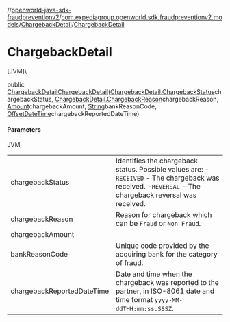 //[openworld-java-sdk-fraudpreventionv2](../../../index.md)/[com.expediagroup.openworld.sdk.fraudpreventionv2.models](../index.md)/[ChargebackDetail](index.md)/[ChargebackDetail](-chargeback-detail.md)

# ChargebackDetail

[JVM]\

public [ChargebackDetail](index.md)[ChargebackDetail](-chargeback-detail.md)([ChargebackDetail.ChargebackStatus](-chargeback-status/index.md)chargebackStatus, [ChargebackDetail.ChargebackReason](-chargeback-reason/index.md)chargebackReason, [Amount](../-amount/index.md)chargebackAmount, [String](https://docs.oracle.com/javase/8/docs/api/java/lang/String.html)bankReasonCode, [OffsetDateTime](https://docs.oracle.com/javase/8/docs/api/java/time/OffsetDateTime.html)chargebackReportedDateTime)

#### Parameters

JVM

| | |
|---|---|
| chargebackStatus | Identifies the chargeback status. Possible values are: -`RECEIVED` - The chargeback was received. -`REVERSAL` - The chargeback reversal was received. |
| chargebackReason | Reason for chargeback which can be `Fraud` or `Non Fraud`. |
| chargebackAmount |
| bankReasonCode | Unique code provided by the acquiring bank for the category of fraud. |
| chargebackReportedDateTime | Date and time when the chargeback was reported to the partner, in ISO-8061 date and time format `yyyy-MM-ddTHH:mm:ss.SSSZ`. |
